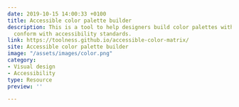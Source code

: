 ```yaml
---
date: 2019-10-15 14:00:33 +0100
title: Accessible color palette builder
description: This is a tool to help designers build color palettes with combinations that
  conform with accessibility standards.
link: https://toolness.github.io/accessible-color-matrix/
site: Accessible color palette builder
image: "/assets/images/color.png"
category:
- Visual design
- Accessibility
type: Resource
preview: ''

---
```

